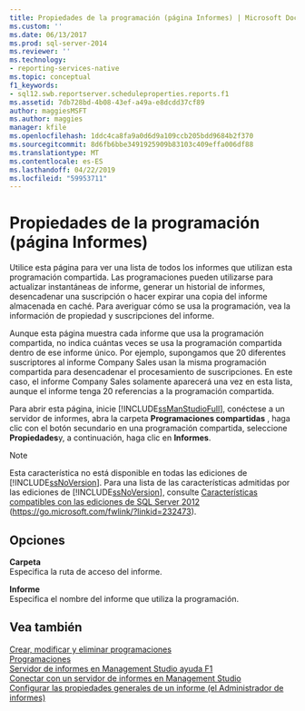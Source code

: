 ```yaml
---
title: Propiedades de la programación (página Informes) | Microsoft Docs
ms.custom: ''
ms.date: 06/13/2017
ms.prod: sql-server-2014
ms.reviewer: ''
ms.technology:
- reporting-services-native
ms.topic: conceptual
f1_keywords:
- sql12.swb.reportserver.scheduleproperties.reports.f1
ms.assetid: 7db728bd-4b08-43ef-a49a-e8dcdd37cf89
author: maggiesMSFT
ms.author: maggies
manager: kfile
ms.openlocfilehash: 1ddc4ca8fa9a0d6d9a109ccb205bdd9684b2f370
ms.sourcegitcommit: 8d6fb6bbe3491925909b83103c409effa006df88
ms.translationtype: MT
ms.contentlocale: es-ES
ms.lasthandoff: 04/22/2019
ms.locfileid: "59953711"
---
```

# <a name="schedule-properties-reports-page"></a>Propiedades de la programación (página Informes)
  Utilice esta página para ver una lista de todos los informes que utilizan esta programación compartida. Las programaciones pueden utilizarse para actualizar instantáneas de informe, generar un historial de informes, desencadenar una suscripción o hacer expirar una copia del informe almacenada en caché. Para averiguar cómo se usa la programación, vea la información de propiedad y suscripciones del informe.  
  
 Aunque esta página muestra cada informe que usa la programación compartida, no indica cuántas veces se usa la programación compartida dentro de ese informe único. Por ejemplo, supongamos que 20 diferentes suscriptores al informe Company Sales usan la misma programación compartida para desencadenar el procesamiento de suscripciones. En este caso, el informe Company Sales solamente aparecerá una vez en esta lista, aunque el informe tenga 20 referencias a la programación compartida.  
  
 Para abrir esta página, inicie [!INCLUDE[ssManStudioFull](../../includes/ssmanstudiofull-md.md)], conéctese a un servidor de informes, abra la carpeta **Programaciones compartidas** , haga clic con el botón secundario en una programación compartida, seleccione **Propiedades**y, a continuación, haga clic en **Informes**.  
  
> [!NOTE]  
>  Esta característica no está disponible en todas las ediciones de [!INCLUDE[ssNoVersion](../../includes/ssnoversion-md.md)]. Para una lista de las características admitidas por las ediciones de [!INCLUDE[ssNoVersion](../../includes/ssnoversion-md.md)], consulte [Características compatibles con las ediciones de SQL Server 2012](https://go.microsoft.com/fwlink/?linkid=232473) (https://go.microsoft.com/fwlink/?linkid=232473).  
  
## <a name="options"></a>Opciones  
 **Carpeta**  
 Especifica la ruta de acceso del informe.  
  
 **Informe**  
 Especifica el nombre del informe que utiliza la programación.  
  
## <a name="see-also"></a>Vea también  
 [Crear, modificar y eliminar programaciones](../subscriptions/create-modify-and-delete-schedules.md)   
 [Programaciones](../subscriptions/schedules.md)   
 [Servidor de informes en Management Studio ayuda F1](report-server-in-management-studio-f1-help.md)   
 [Conectar con un servidor de informes en Management Studio](connect-to-a-report-server-in-management-studio.md)   
 [Configurar las propiedades generales de un informe &#40;el Administrador de informes&#41;](../configure-general-properties-for-a-report-report-manager.md)  
  
  
